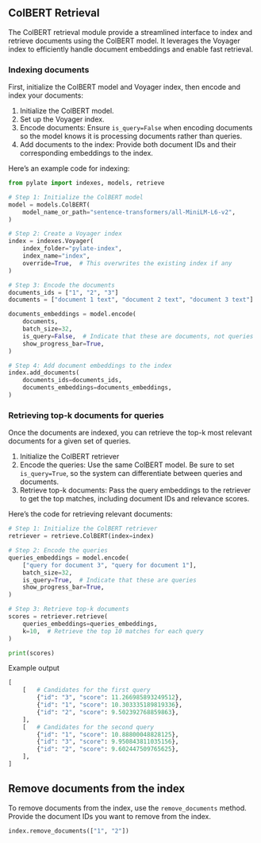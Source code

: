 ## ColBERT Retrieval

The ColBERT retrieval module provide a streamlined interface to index and retrieve documents using the ColBERT model. It leverages the Voyager index to efficiently handle document embeddings and enable fast retrieval.

### Indexing documents

First, initialize the ColBERT model and Voyager index, then encode and index your documents:

1. Initialize the ColBERT model.
2. Set up the Voyager index.
3. Encode documents: Ensure `is_query=False` when encoding documents so the model knows it is processing documents rather than queries.
4. Add documents to the index: Provide both document IDs and their corresponding embeddings to the index.

Here’s an example code for indexing:

```python
from pylate import indexes, models, retrieve

# Step 1: Initialize the ColBERT model
model = models.ColBERT(
    model_name_or_path="sentence-transformers/all-MiniLM-L6-v2",
)

# Step 2: Create a Voyager index
index = indexes.Voyager(
    index_folder="pylate-index",
    index_name="index",
    override=True,  # This overwrites the existing index if any
)

# Step 3: Encode the documents
documents_ids = ["1", "2", "3"]
documents = ["document 1 text", "document 2 text", "document 3 text"]

documents_embeddings = model.encode(
    documents,
    batch_size=32,
    is_query=False,  # Indicate that these are documents, not queries
    show_progress_bar=True,
)

# Step 4: Add document embeddings to the index
index.add_documents(
    documents_ids=documents_ids,
    documents_embeddings=documents_embeddings,
)
```

### Retrieving top-k documents for queries

Once the documents are indexed, you can retrieve the top-k most relevant documents for a given set of queries.

1. Initialize the ColBERT retriever
2. Encode the queries: Use the same ColBERT model. Be sure to set `is_query=True`, so the system can differentiate between queries and documents.
3. Retrieve top-k documents: Pass the query embeddings to the retriever to get the top matches, including document IDs and relevance scores.

Here’s the code for retrieving relevant documents:

```python
# Step 1: Initialize the ColBERT retriever
retriever = retrieve.ColBERT(index=index)

# Step 2: Encode the queries
queries_embeddings = model.encode(
    ["query for document 3", "query for document 1"],
    batch_size=32,
    is_query=True,  # Indicate that these are queries
    show_progress_bar=True,
)

# Step 3: Retrieve top-k documents
scores = retriever.retrieve(
    queries_embeddings=queries_embeddings, 
    k=10,  # Retrieve the top 10 matches for each query
)

print(scores)
```

Example output

```python
[
    [   # Candidates for the first query
        {"id": "3", "score": 11.266985893249512},
        {"id": "1", "score": 10.303335189819336},
        {"id": "2", "score": 9.502392768859863},
    ],
    [   # Candidates for the second query
        {"id": "1", "score": 10.88800048828125},
        {"id": "3", "score": 9.950843811035156},
        {"id": "2", "score": 9.602447509765625},
    ],
]
```

## Remove documents from the index

To remove documents from the index, use the `remove_documents` method. Provide the document IDs you want to remove from the index.

```python
index.remove_documents(["1", "2"])
```